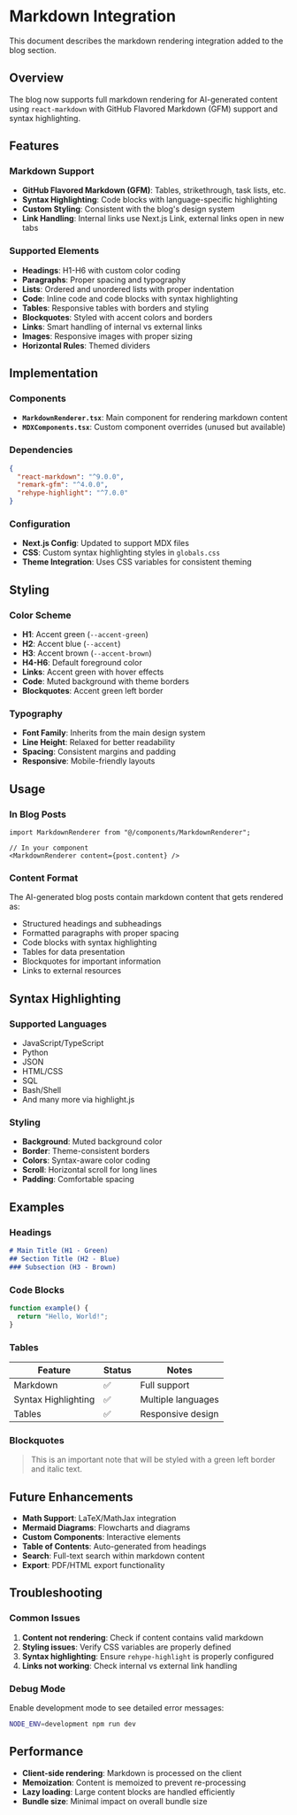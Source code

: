 # Markdown Integration

This document describes the markdown rendering integration added to the blog section.

## Overview

The blog now supports full markdown rendering for AI-generated content using `react-markdown` with GitHub Flavored Markdown (GFM) support and syntax highlighting.

## Features

### Markdown Support
- **GitHub Flavored Markdown (GFM)**: Tables, strikethrough, task lists, etc.
- **Syntax Highlighting**: Code blocks with language-specific highlighting
- **Custom Styling**: Consistent with the blog's design system
- **Link Handling**: Internal links use Next.js Link, external links open in new tabs

### Supported Elements
- **Headings**: H1-H6 with custom color coding
- **Paragraphs**: Proper spacing and typography
- **Lists**: Ordered and unordered lists with proper indentation
- **Code**: Inline code and code blocks with syntax highlighting
- **Tables**: Responsive tables with borders and styling
- **Blockquotes**: Styled with accent colors and borders
- **Links**: Smart handling of internal vs external links
- **Images**: Responsive images with proper sizing
- **Horizontal Rules**: Themed dividers

## Implementation

### Components
- **`MarkdownRenderer.tsx`**: Main component for rendering markdown content
- **`MDXComponents.tsx`**: Custom component overrides (unused but available)

### Dependencies
```json
{
  "react-markdown": "^9.0.0",
  "remark-gfm": "^4.0.0", 
  "rehype-highlight": "^7.0.0"
}
```

### Configuration
- **Next.js Config**: Updated to support MDX files
- **CSS**: Custom syntax highlighting styles in `globals.css`
- **Theme Integration**: Uses CSS variables for consistent theming

## Styling

### Color Scheme
- **H1**: Accent green (`--accent-green`)
- **H2**: Accent blue (`--accent`)
- **H3**: Accent brown (`--accent-brown`)
- **H4-H6**: Default foreground color
- **Links**: Accent green with hover effects
- **Code**: Muted background with theme borders
- **Blockquotes**: Accent green left border

### Typography
- **Font Family**: Inherits from the main design system
- **Line Height**: Relaxed for better readability
- **Spacing**: Consistent margins and padding
- **Responsive**: Mobile-friendly layouts

## Usage

### In Blog Posts
```tsx
import MarkdownRenderer from "@/components/MarkdownRenderer";

// In your component
<MarkdownRenderer content={post.content} />
```

### Content Format
The AI-generated blog posts contain markdown content that gets rendered as:
- Structured headings and subheadings
- Formatted paragraphs with proper spacing
- Code blocks with syntax highlighting
- Tables for data presentation
- Blockquotes for important information
- Links to external resources

## Syntax Highlighting

### Supported Languages
- JavaScript/TypeScript
- Python
- JSON
- HTML/CSS
- SQL
- Bash/Shell
- And many more via highlight.js

### Styling
- **Background**: Muted background color
- **Border**: Theme-consistent borders
- **Colors**: Syntax-aware color coding
- **Scroll**: Horizontal scroll for long lines
- **Padding**: Comfortable spacing

## Examples

### Headings
```markdown
# Main Title (H1 - Green)
## Section Title (H2 - Blue)  
### Subsection (H3 - Brown)
```

### Code Blocks
```javascript
function example() {
  return "Hello, World!";
}
```

### Tables
| Feature | Status | Notes |
|---------|--------|-------|
| Markdown | ✅ | Full support |
| Syntax Highlighting | ✅ | Multiple languages |
| Tables | ✅ | Responsive design |

### Blockquotes
> This is an important note that will be styled with a green left border and italic text.

## Future Enhancements

- **Math Support**: LaTeX/MathJax integration
- **Mermaid Diagrams**: Flowcharts and diagrams
- **Custom Components**: Interactive elements
- **Table of Contents**: Auto-generated from headings
- **Search**: Full-text search within markdown content
- **Export**: PDF/HTML export functionality

## Troubleshooting

### Common Issues
1. **Content not rendering**: Check if content contains valid markdown
2. **Styling issues**: Verify CSS variables are properly defined
3. **Syntax highlighting**: Ensure `rehype-highlight` is properly configured
4. **Links not working**: Check internal vs external link handling

### Debug Mode
Enable development mode to see detailed error messages:
```bash
NODE_ENV=development npm run dev
```

## Performance

- **Client-side rendering**: Markdown is processed on the client
- **Memoization**: Content is memoized to prevent re-processing
- **Lazy loading**: Large content blocks are handled efficiently
- **Bundle size**: Minimal impact on overall bundle size
